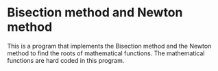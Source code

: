 # Bisection method and Newton method

This is a program that implements the Bisection method and the Newton method to
find the roots of mathematical functions. The mathematical functions are hard coded
in this program.
